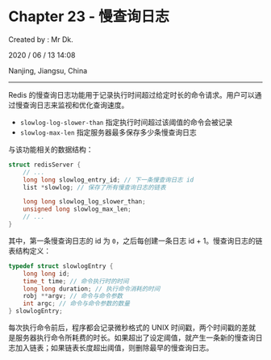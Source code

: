 # Chapter 23 - 慢查询日志

Created by : Mr Dk.

2020 / 06 / 13 14:08

Nanjing, Jiangsu, China

---

Redis 的慢查询日志功能用于记录执行时间超过给定时长的命令请求。用户可以通过慢查询日志来监视和优化查询速度。

- `slowlog-log-slower-than` 指定执行时间超过该阈值的命令会被记录
- `slowlog-max-len` 指定服务器最多保存多少条慢查询日志

与该功能相关的数据结构：

```c
struct redisServer {
    // ...
    long long slowlog_entry_id; // 下一条慢查询日志 id
    list *slowlog; // 保存了所有慢查询日志的链表

    long long slowlog_log_slower_than;
    unsigned long slowlog_max_len;
    // ...
}
```

其中，第一条慢查询日志的 id 为 `0`，之后每创建一条日志 id + 1。慢查询日志的链表结构定义：

```c
typedef struct slowlogEntry {
    long long id;
    time_t time; // 命令执行时的时间
    long long duration; // 执行命令消耗的时间
    robj **argv; // 命令与命令参数
    int argc; // 命令与命令参数的数量
} slowlogEntry;
```

每次执行命令前后，程序都会记录微秒格式的 UNIX 时间戳，两个时间戳的差就是服务器执行命令所耗费的时长。如果超出了设定阈值，就产生一条新的慢查询日志加入链表；如果链表长度超出阈值，则删除最早的慢查询日志。
